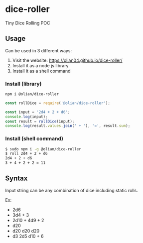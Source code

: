 # dice-roller

Tiny Dice Rolling POC

## Usage

Can be used in 3 different ways:

1. Visit the website: <https://olian04.github.io/dice-roller/>
2. Install it as a node js library
3. Install it as a shell command

### Install (library)

```sh
npm i @olian/dice-roller
```

```js
const rollDice = require('@olian/dice-roller');

const input = '2d4 + 2 + d6';
console.log(input);
const result = rollDice(input);
console.log(result.values.join(' + '), '=', result.sum);
```

### Install (shell command)

```sh
$ sudo npm i -g @olian/dice-roller
$ roll 2d4 + 2 + d6
2d4 + 2 + d6
3 + 4 + 2 + 2 = 11
```

## Syntax

Input string can be any combination of dice including static rolls.

Ex:

* 2d6
* 3d4 + 3
* 2d10 + 4d9 + 2
* d20
* d20 d20 d20
* d3 2d5 d10 + 6
